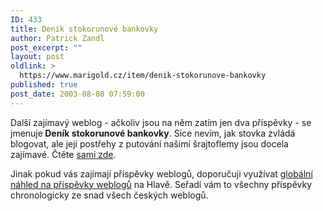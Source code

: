 ```yaml
---
ID: 433
title: Deník stokorunové bankovky
author: Patrick Zandl
post_excerpt: ""
layout: post
oldlink: >
  https://www.marigold.cz/item/denik-stokorunove-bankovky
published: true
post_date: 2003-08-08 07:59:00
---
```

<p>
Další zajímavý weblog - ačkoliv jsou na něm zatím jen dva příspěvky - se jmenuje<STRONG> Deník stokorunové bankovky</STRONG>. Sice nevím, jak stovka zvládá blogovat, ale její postřehy z putování našimi šrajtoflemy jsou docela zajímavé. Čtěte <A href="http://www.bloguje.cz/blogy/stovka/" target=_blank>sami zde</A>.</p>

<p>
Jinak pokud vás zajímají příspěvky weblogů, doporučuji využívat <A href="http://blogportal.hlava.net/index2.php?go=globalrss" target=_blank>globální náhled na příspěvky weblogů</A> na Hlavě. Seřadí vám to všechny příspěvky chronologicky ze snad všech českých weblogů.</p>
